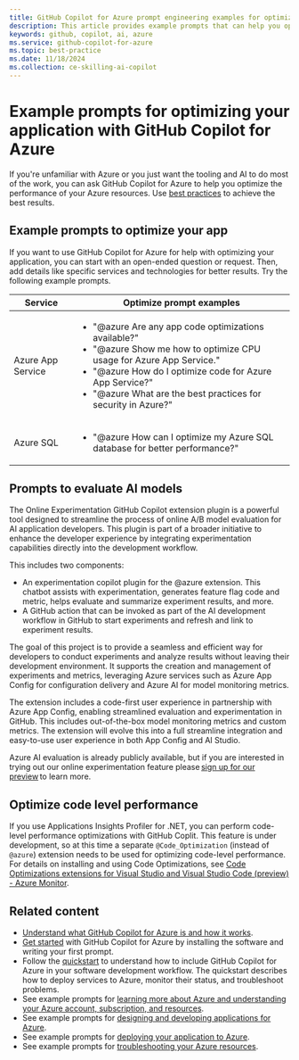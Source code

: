```yaml
---
title: GitHub Copilot for Azure prompt engineering examples for optimizing your application
description: This article provides example prompts that can help you optimize your application in the cloud.
keywords: github, copilot, ai, azure
ms.service: github-copilot-for-azure
ms.topic: best-practice
ms.date: 11/18/2024
ms.collection: ce-skilling-ai-copilot
---
```


# Example prompts for optimizing your application with GitHub Copilot for Azure

If you're unfamiliar with Azure or you just want the tooling and AI to do most of the work, you can ask GitHub Copilot for Azure to help you optimize the performance of your Azure resources. Use [best practices](introduction.md#best-practices) to achieve the best results.

## Example prompts to optimize your app

If you want to use GitHub Copilot for Azure for help with optimizing your application, you can start with an open-ended question or request. Then, add details like specific services and technologies for better results. Try the following example prompts.

|Service|Optimize prompt examples|
|---|---|
|Azure App Service|<ul><li>"@azure Are any app code optimizations available?"</li><li>"@azure Show me how to optimize CPU usage for Azure App Service."</li><li>"@azure How do I optimize code for Azure App Service?"</li><li>"@azure What are the best practices for security in Azure?"</li></ul>|
|Azure SQL|<ul><li>"@azure How can I optimize my Azure SQL database for better performance?"</li></ul>|

## Prompts to evaluate AI models

The Online Experimentation GitHub Copilot extension plugin is a powerful tool designed to streamline the process of online A/B model evaluation for AI application developers. This plugin is part of a broader initiative to enhance the developer experience by integrating experimentation capabilities directly into the development workflow. 

This includes two components: 

- An experimentation copilot plugin for the @azure extension. This chatbot assists with experimentation, generates feature flag code and metric, helps evaluate and summarize experiment results, and more. 
- A GitHub action that can be invoked as part of the AI development workflow in GitHub to start experiments and refresh and link to experiment results. 

The goal of this project is to provide a seamless and efficient way for developers to conduct experiments and analyze results without leaving their development environment. It supports the creation and management of experiments and metrics, leveraging Azure services such as Azure App Config for configuration delivery and Azure AI for model monitoring metrics. 

The extension includes a code-first user experience in partnership with Azure App Config, enabling streamlined evaluation and experimentation in GitHub. This includes out-of-the-box model monitoring metrics and custom metrics. The extension will evolve this into a full streamline integration and easy-to-use user experience in both App Config and AI Studio. 

Azure AI evaluation is already publicly available, but if you are interested in trying out our online experimentation feature please [sign up for our preview](https://aka.ms/genAI-CI-CD-private-preview) to learn more. 

## Optimize code level performance

If you use Applications Insights Profiler for .NET, you can perform code-level performance optimizations with GitHub Coplit. This feature is under development, so at this time a separate `@Code_Optimization` (instead of `@azure`) extension needs to be used for optimizing code-level performance. For details on installing and using Code Optimizations, see [Code Optimizations extensions for Visual Studio and Visual Studio Code (preview) - Azure Monitor](/azure/azure-monitor/insights/code-optimizations-extensions).

## Related content

- [Understand what GitHub Copilot for Azure is and how it works](introduction.md).
- [Get started](get-started.md) with GitHub Copilot for Azure by installing the software and writing your first prompt.
- Follow the [quickstart](quickstart-build-deploy-applications.md) to understand how to include GitHub Copilot for Azure in your software development workflow. The quickstart describes how to deploy services to Azure, monitor their status, and troubleshoot problems.
- See example prompts for [learning more about Azure and understanding your Azure account, subscription, and resources](learn-examples.md).
- See example prompts for [designing and developing applications for Azure](design-develop-examples.md).
- See example prompts for [deploying your application to Azure](deploy-examples.md).
- See example prompts for [troubleshooting your Azure resources](troubleshoot-examples.md).

